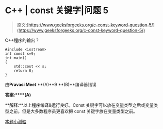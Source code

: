 # C++ | const 关键字|问题 5

> 原文:[https://www.geeksforgeeks.org/c-const-keyword-question-5/](https://www.geeksforgeeks.org/c-const-keyword-question-5/)

C++程序的输出？

```
#include <iostream>
int const s=9;
int main()
{
    std::cout << s;
    return 0;
}
```

由**Pravasi Meet**
**(A)**9
**(B)**编译器错误

**答案:****(A)**

**解释:**以上程序编译&运行良好。Const 关键字可以放在变量类型之后或变量类型之前。但是大多数程序员更喜欢把 const 关键字放在变量类型之前。

[本题小测验](https://www.geeksforgeeks.org/c-plus-plus-gq/const-keyword-gq/)